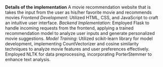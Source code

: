 **Details of the implementation**
A movie recommendation website that is takes the input from the user as his/her favorite movie and recommends
movies
*Frontend Development*: Utilized HTML, CSS, and JavaScript to craft an intuitive user interface.
*Backend Implementation*: Employed Flask to handle incoming requests from the frontend, applying a trained
recommendation model to analyze user inputs and generate personalized movie suggestions.
*Model Training*: Utilized scikit-learn library for model development, implementing CountVectorizer and cosine similarity
techniques to analyze movie features and user preferences effectively. Employed NLTK for data preprocessing,
incorporating PorterStemmer to enhance text analysis. 
